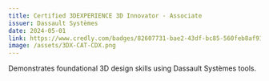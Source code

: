 ```yaml
---
title: Certified 3DEXPERIENCE 3D Innovator - Associate
issuer: Dassault Systèmes
date: 2024-05-01
link: https://www.credly.com/badges/82607731-bae2-43df-bc85-560feb8af911/public_url
image: /assets/3DX-CAT-CDX.png
---
```


Demonstrates foundational 3D design skills using Dassault Systèmes tools.
